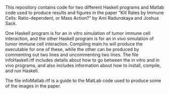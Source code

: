 This repository contains code for two different Haskell programs and Matlab code used to produce results and figures in the paper “Kill Rates by Immune Cells: Ratio-dependent, or Mass Action?” by Ami Radunskaya and Joshua Sack.  

One Haskell program is for an in vitro simulation of tumor immune cell interaction, and the other Haskell program is for an in vivo simulation of tumor immune cell interaction.  Compiling main.hs will produce the executable for one of these, while the other can be produced by commenting out two lines and uncommenting two lines.  The file infoHaskell.rtf includes details about how to go between the in vitro and in vivo programs, and also includes information about how to install, compile, and run Haskell.

The file infoMatlab.rtf is a guide to the MatLab code used to produce some of the images in the paper.
